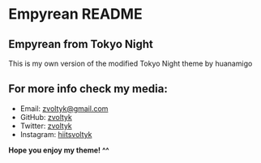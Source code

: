 # Empyrean README

## Empyrean from Tokyo Night

This is my own version of the modified Tokyo Night theme by huanamigo

## For more info check my media:

- Email: zvoltyk@gmail.com
- GitHub: [zvoltyk](https://github.com/zvoltyk)
- Twitter: [zvoltyk](https://twitter.com/zvoltyk)
- Instagram: [hiitsvoltyk](https://www.instagram.com/hiitsvoltyk)

**Hope you enjoy my theme! ^^**
